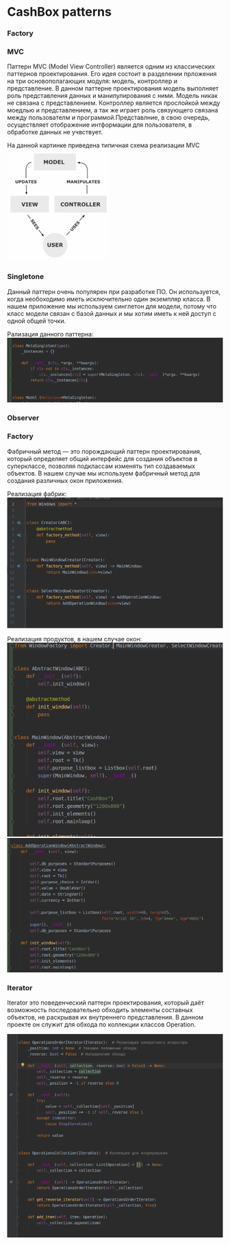 # CashBox patterns

### Factory

### MVC
Паттерн MVC (Model View Controller) является одним из классических паттернов проектирования.
Его идея состоит в разделении прложения на три основополагающих модуля: модель, контроллер и представление.
В данном паттерне проектирования модель выполняет роль представления данных и манипулирования с ними. Модель никак не связана с представлением. Контроллер является прослойкой между моедлью и представлением, а так же играет роль связующего связана между пользователм и программой.Представлние, в свою очередь, осуществляет отображение интформации для пользователя, в обработке данных не учвствует.

На данной картинке приведена типичная схема реализации MVC
![MVC](https://github.com/Moistra/CashBox/blob/master/Patterns/Screens/mvc_pic.png)

### Singletone
Данный паттерн очень популярен при разработке ПО. Он используется, когда необоходимо иметь исключительно один экземпляр класса. В нашем приложение мы используем синглетон для модели, потому что класс модели связан с базой данных и мы хотим иметь к ней доступ с одной общей точки.

Рализация данного паттерна:
![Singleton](https://github.com/Moistra/CashBox/blob/master/Patterns/Screens/Singleton.png)

### Observer

### Factory
Фабричный метод — это порождающий паттерн проектирования, который определяет общий интерфейс для создания объектов в суперклассе, позволяя подклассам изменять тип создаваемых объектов. В нашем случае мы используем фабричный метод для создания различных окон приложения. 

Реализация фабрик:
![Factory1](https://github.com/Moistra/CashBox/blob/master/Patterns/Screens/Factory1.png)

Реализация продуктов, в нашем случае окон:
![Factory2](https://github.com/Moistra/CashBox/blob/master/Patterns/Screens/Factory2.png)
![Factory3](https://github.com/Moistra/CashBox/blob/master/Patterns/Screens/Factory3.png)

### Iterator
Iterator это поведенческий паттерн проектирования, который даёт возможность последовательно обходить элементы составных объектов, не раскрывая их внутреннего представления. В данном проекте он служит для обхода по коллекции классов Operation.

![Iterator](https://github.com/Moistra/CashBox/blob/master/Patterns/Screens/Iterator.png)

